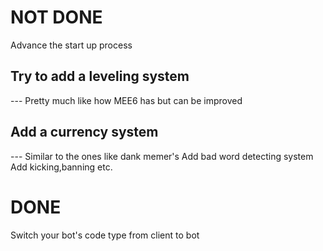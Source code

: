 # NOT DONE
Advance the start up process
## Try to add a leveling system
--- Pretty much like how MEE6 has but can be improved
## Add a currency system
--- Similar to the ones like dank memer's
Add bad word detecting system
Add kicking,banning etc.



# DONE
Switch your bot's code type from client to bot

